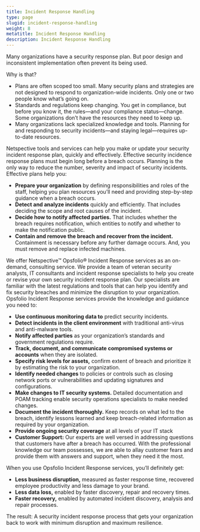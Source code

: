 ```yaml
---
title: Incident Response Handling
type: page
slugid: incident-response-handling
weight: 8
metatitle: Incident Response Handling
description: Incident Response Handling
---
```


Many organizations have a security response plan. But poor design and inconsistent implementation often prevent its being used.

Why is that?

* Plans are often scoped too small. Many security plans and strategies are not designed to respond to organization-wide incidents. Only one or two people know what’s going on.
* Standards and regulations keep changing. You get in compliance, but before you know it, the rules—and your compliance status—change. Some organizations don’t have the resources they need to keep up.
* Many organizations lack specialized knowledge and tools. Planning for and responding to security incidents—and staying legal—requires up-to-date resources.

Netspective tools and services can help you make or update your security incident response plan, quickly and effectively. Effective security incidence response plans must begin long before a breach occurs. Planning is the only way to reduce the number, severity and impact of security incidents. Effective plans help you:

* **Prepare your organization** by defining responsibilities and roles of the staff, helping you plan resources you’ll need and providing step-by-step guidance when a breach occurs.
* **Detect and analyze incidents** quickly and efficiently. That includes deciding the scope and root causes of the incident.
* **Decide how to notify affected parties.** That includes whether the breach requires notification, which entities to notify and whether to make the notification public.
* **Contain and remove the breach and recover from the incident.** Containment is necessary before any further damage occurs. And, you must remove and replace infected machines.

We offer Netspective™ Opsfolio® Incident Response services as an on-demand, consulting service. We provide a team of veteran security analysts, IT consultants and incident response specialists to help you create or revise your own security incident response plan. Our specialists are familiar with the latest regulations and tools that can help you identify and fix security breaches and minimize the disruption to your organization. Opsfolio Incident Response services provide the knowledge and guidance you need to:

* **Use continuous monitoring data to** predict security incidents.
* **Detect incidents in the client environment** with traditional anti-virus and anti-malware tools.
* **Notify affected parties** as your organization’s standards and government regulations require.
* **Track, document, and communicate compromised systems or accounts** when they are isolated.
* **Specify risk levels for assets,** confirm extent of breach and prioritize it by estimating the risk to your organization.
* **Identify needed changes** to policies or controls such as closing network ports or vulnerabilities and updating signatures and configurations.
* **Make changes to IT security systems.** Detailed documentation and POAM tracking enable security operations specialists to make needed changes.
* **Document the incident thoroughly.** Keep records on what led to the breach, identify lessons learned and keep breach-related information as required by your organization.
* **Provide ongoing security coverage** at all levels of your IT stack
* **Customer Support:** Our experts are well versed in addressing questions that customers have after a breach has occurred. With the professional knowledge our team possesses, we are able to allay customer fears and provide them with answers and support, when they need it the most.

When you use Opsfolio Incident Response services, you’ll definitely get:

* **Less business disruption,** measured as faster response time, recovered employee productivity and less damage to your brand.
* **Less data loss,** enabled by faster discovery, repair and recovery times.
* **Faster recovery,** enabled by automated incident discovery, analysis and repair processes.

The result: A security incident response process that gets your organization back to work with minimum disruption and maximum resilience.